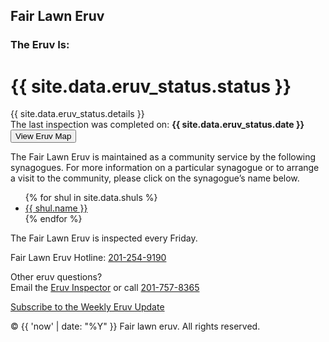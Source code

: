---
---

<html>
<head>
    <title>Fair Lawn Eruv is currently {{ site.data.eruv_status.status }}</title>
    <link href="styles.css" rel="stylesheet" media="all">
    <link rel="icon" type="image/png" href="favicon.png">
    <link href="https://fonts.googleapis.com/css?family=Changa+One|Open+Sans&display=swap" rel="stylesheet">
</head>


<body class="status{{ site.data.eruv_status.status | upcase }}">
        <div class="main">
                <div class="eruv {{ site.data.eruv_status.status }}">
                        <h2>Fair Lawn Eruv</h2>
                        <h3>The Eruv Is:</h3>
                        <h1>{{ site.data.eruv_status.status }}</h1>
                        <div class="details">{{ site.data.eruv_status.details }}</div>
                        <div class="date">The last inspection was completed on: <strong>{{ site.data.eruv_status.date }}</strong></div>
                </div>
                <button onclick="document.getElementById('map_container').style.display = (document.getElementById('map_container').style.display == 'none' ? 'block' : 'none')">View Eruv Map</button>
                <div id="map_container" style="display: none">
                        <iframe src="https://www.google.com/maps/d/embed?mid=1iF-7pT11IJHL9EPtOWFo0aYljwk&ll=40.941927244286354%2C-74.11637324999998&z=13" width="640" height="480"></iframe>
                </div>
        </div>
        <footer>
                <div class="shuls">
                        <p>The Fair Lawn Eruv is maintained as a community service by the following synagogues. For more information on a particular synagogue or to arrange a visit to the community, please click on the synagogue’s name below.</p>
                        <ul>
                                {% for shul in site.data.shuls %}
                                        <li><a href="{{ shul.url }}" target="_blank">{{ shul.name }}</a></li>
                                {% endfor %}
                        </ul>
                </div>
                <div class="info">
                        <p>The Fair Lawn Eruv is inspected every Friday.</p>
                        <p>Fair Lawn Eruv Hotline: <a href="tel:201-254-9190">201-254-9190</a></p>
                        <p>Other eruv questions?<br />Email the <a href="mailto:info@fairlawneruv.org">Eruv Inspector</a> or call <a href="tel:201-757-8365">201-757-8365</a></p>
                </div>
                <div class="subscribe">
                        <p><a href="https://groups.google.com/forum/#!forum/cambridge-minyan/join">Subscribe to the Weekly Eruv Update</a></p>
                        <p class="copyright">&copy; {{ 'now' | date: "%Y" }} Fair lawn eruv. All rights reserved.</p>
                </div>
        </footer>
</body>
</html> 

